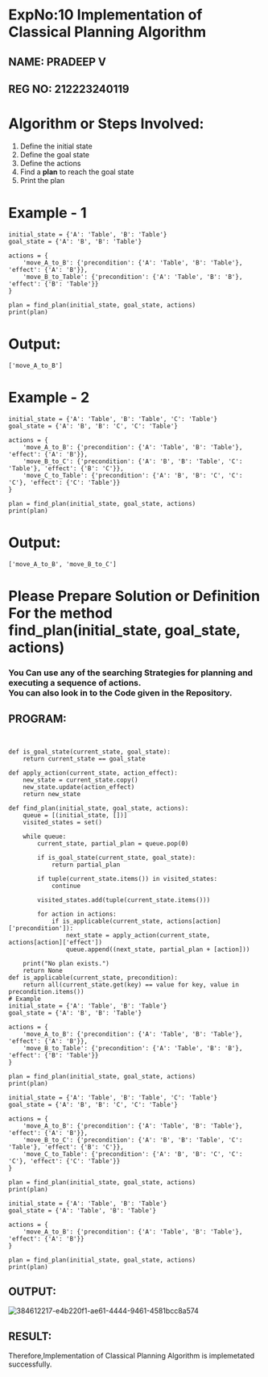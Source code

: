 # ExpNo:10 Implementation of Classical Planning Algorithm
## NAME: PRADEEP V
## REG NO: 212223240119
# Algorithm or Steps Involved:
<ol>
  <li>Define the initial state</li>
  <li>Define the goal state</li>
  <li>Define the actions</li>
  <li>Find a <b>plan</b> to reach the goal state</li>
  <li>Print the plan</li>
</ol>

# Example - 1
```
initial_state = {'A': 'Table', 'B': 'Table'}
goal_state = {'A': 'B', 'B': 'Table'}

actions = {
    'move_A_to_B': {'precondition': {'A': 'Table', 'B': 'Table'}, 'effect': {'A': 'B'}},
    'move_B_to_Table': {'precondition': {'A': 'Table', 'B': 'B'}, 'effect': {'B': 'Table'}}
}

plan = find_plan(initial_state, goal_state, actions)
print(plan)
```
# Output:
```
['move_A_to_B']
```
# Example - 2
```
initial_state = {'A': 'Table', 'B': 'Table', 'C': 'Table'}
goal_state = {'A': 'B', 'B': 'C', 'C': 'Table'}

actions = {
    'move_A_to_B': {'precondition': {'A': 'Table', 'B': 'Table'}, 'effect': {'A': 'B'}},
    'move_B_to_C': {'precondition': {'A': 'B', 'B': 'Table', 'C': 'Table'}, 'effect': {'B': 'C'}},
    'move_C_to_Table': {'precondition': {'A': 'B', 'B': 'C', 'C': 'C'}, 'effect': {'C': 'Table'}}
}

plan = find_plan(initial_state, goal_state, actions)
print(plan)
```
# Output:
```
['move_A_to_B', 'move_B_to_C']
```

# Please Prepare Solution or Definition For the method find_plan(initial_state, goal_state, actions)
<h3>You Can use any of the searching Strategies for planning and executing a sequence of actions.<br> You can also look in to the Code given in the Repository.</h3>

## PROGRAM:
```


def is_goal_state(current_state, goal_state):
    return current_state == goal_state

def apply_action(current_state, action_effect):
    new_state = current_state.copy()
    new_state.update(action_effect)
    return new_state

def find_plan(initial_state, goal_state, actions):
    queue = [(initial_state, [])]
    visited_states = set()

    while queue:
        current_state, partial_plan = queue.pop(0)

        if is_goal_state(current_state, goal_state):
            return partial_plan

        if tuple(current_state.items()) in visited_states:
            continue

        visited_states.add(tuple(current_state.items()))

        for action in actions:
            if is_applicable(current_state, actions[action]['precondition']):
                next_state = apply_action(current_state, actions[action]['effect'])
                queue.append((next_state, partial_plan + [action]))

    print("No plan exists.")
    return None
def is_applicable(current_state, precondition):
    return all(current_state.get(key) == value for key, value in precondition.items())
# Example
initial_state = {'A': 'Table', 'B': 'Table'}
goal_state = {'A': 'B', 'B': 'Table'}

actions = {
    'move_A_to_B': {'precondition': {'A': 'Table', 'B': 'Table'}, 'effect': {'A': 'B'}},
    'move_B_to_Table': {'precondition': {'A': 'Table', 'B': 'B'}, 'effect': {'B': 'Table'}}
}

plan = find_plan(initial_state, goal_state, actions)
print(plan)

initial_state = {'A': 'Table', 'B': 'Table', 'C': 'Table'}
goal_state = {'A': 'B', 'B': 'C', 'C': 'Table'}

actions = {
    'move_A_to_B': {'precondition': {'A': 'Table', 'B': 'Table'}, 'effect': {'A': 'B'}},
    'move_B_to_C': {'precondition': {'A': 'B', 'B': 'Table', 'C': 'Table'}, 'effect': {'B': 'C'}},
    'move_C_to_Table': {'precondition': {'A': 'B', 'B': 'C', 'C': 'C'}, 'effect': {'C': 'Table'}}
}

plan = find_plan(initial_state, goal_state, actions)
print(plan)

initial_state = {'A': 'Table', 'B': 'Table'}
goal_state = {'A': 'Table', 'B': 'Table'}

actions = {
    'move_A_to_B': {'precondition': {'A': 'Table', 'B': 'Table'}, 'effect': {'A': 'B'}}
}

plan = find_plan(initial_state, goal_state, actions)
print(plan)

```

## OUTPUT:

![384612217-e4b220f1-ae61-4444-9461-4581bcc8a574](https://github.com/user-attachments/assets/4234ab7f-aea1-4b69-8f70-f38c44afae13)


## RESULT:
Therefore,Implementation of Classical Planning Algorithm is implemetated successfully.

